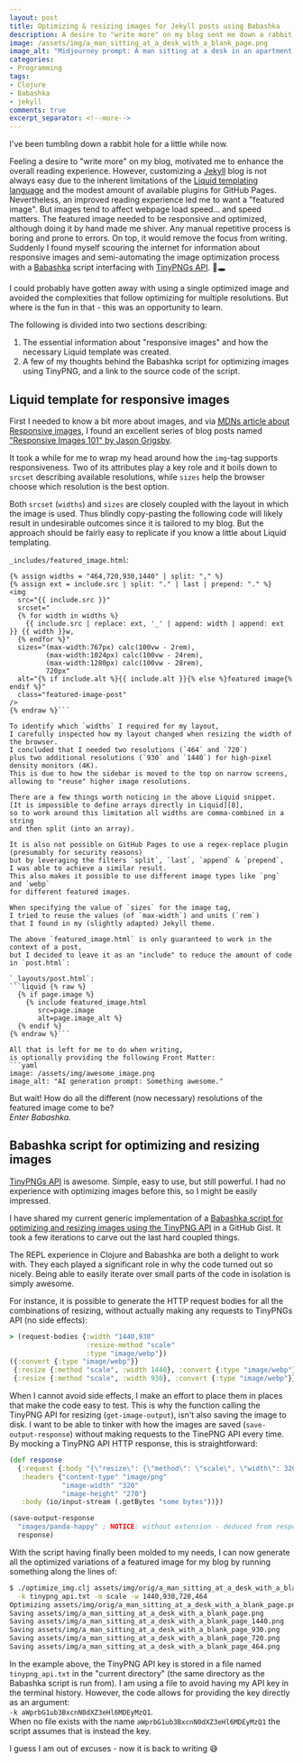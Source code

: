 ```yaml
---
layout: post
title: Optimizing & resizing images for Jekyll posts using Babashka
description: A desire to "write more" on my blog sent me down a rabbit hole, composing Liquid templates and writing Babashka scripts, in the name of "responsive images".
image: /assets/img/a_man_sitting_at_a_desk_with_a_blank_page.png
image_alt: "Midjourney prompt: A man sitting at a desk in an apartment with a blank page in front of him. Camera angle is top down above the man. Sunny daytime, soft and smooth, subtle highlight. The style is water colors or oil painting."
categories:
- Programming
tags:
- Clojure
- Babashka
- jekyll
comments: true
excerpt_separator: <!--more-->
---
```

I've been tumbling down a rabbit hole for a little while now.

Feeling a desire to "write more" on my blog,
motivated me to enhance the overall reading experience.
However, customizing a [Jekyll][2] blog is not always easy
due to the inherent limitations of the [Liquid templating language][1]
and the modest amount of available plugins for GitHub Pages.
Nevertheless, an improved reading experience led me to want a "featured image".
But images tend to affect webpage load speed... and speed matters.
The featured image needed to be responsive and optimized,
although doing it by hand made me shiver.
Any manual repetitive process is boring and prone to errors.
On top, it would remove the focus from writing.
Suddenly I found myself scouring the internet for information about responsive images
and semi-automating the image optimization process with a [Babashka][3] script
interfacing with [TinyPNGs API][4].<!--more--> 🐇🕳️

I could probably have gotten away with using a single optimized image
and avoided the complexities that follow optimizing for multiple resolutions.
But where is the fun in that - this was an opportunity to learn.

The following is divided into two sections describing:
1. The essential information about "responsive images"
   and how the necessary Liquid template was created.
2. A few of my thoughts behind the Babashka script for optimizing images using TinyPNG,
   and a link to the source code of the script.


## Liquid template for responsive images

First I needed to know a bit more about images,
and via [<abbr title="Mozilla Developer Network">MDN</abbr>s article about Responsive images][5],
I found an excellent series of blog posts named ["Responsive Images 101" by Jason Grigsby][6].

It took a while for me to wrap my head around how the `img`-tag supports responsiveness.
Two of its attributes play a key role and it boils down to `srcset` describing available resolutions,
while `sizes` help the browser choose which resolution is the best option.

Both `srcset` (`widths`) and `sizes` are closely coupled with the layout in which the image is used.
Thus blindly copy-pasting the following code
will likely result in undesirable outcomes
since it is tailored to my blog.
But the approach should be fairly easy to replicate if you know a little about Liquid templating.

`_includes/featured_image.html`:
```liquid {% raw %}
{% assign widths = "464,720,930,1440" | split: "," %}
{% assign ext = include.src | split: "." | last | prepend: "." %}
<img
  src="{{ include.src }}"
  srcset="
  {% for width in widths %}
    {{ include.src | replace: ext, '_' | append: width | append: ext }} {{ width }}w,
  {% endfor %}"
  sizes="(max-width:767px) calc(100vw - 2rem),
         (max-width:1024px) calc(100vw - 24rem),
         (max-width:1280px) calc(100vw - 28rem),
         720px"
  alt="{% if include.alt %}{{ include.alt }}{% else %}featured image{% endif %}"
  class="featured-image-post"
/>
{% endraw %}```

To identify which `widths` I required for my layout,
I carefully inspected how my layout changed when resizing the width of the browser.
I concluded that I needed two resolutions (`464` and `720`)
plus two additional resolutions (`930` and `1440`) for high-pixel density monitors (4K).
This is due to how the sidebar is moved to the top on narrow screens,
allowing to "reuse" higher image resolutions.

There are a few things worth noticing in the above Liquid snippet.
[It is impossible to define arrays directly in Liquid][8],
so to work around this limitation all widths are comma-combined in a string
and then split (into an array).

It is also not possible on GitHub Pages to use a regex-replace plugin (presumably for security reasons)
but by leveraging the filters `split`, `last`, `append` & `prepend`,
I was able to achieve a similar result.
This also makes it possible to use different image types like `png` and `webp`
for different featured images.

When specifying the value of `sizes` for the image tag,
I tried to reuse the values (of `max-width`) and units (`rem`)
that I found in my (slightly adapted) Jekyll theme.

The above `featured_image.html` is only guaranteed to work in the context of a post,
but I decided to leave it as an "include" to reduce the amount of code in `post.html`:

`_layouts/post.html`:
```liquid {% raw %}
  {% if page.image %}
    {% include featured_image.html
       src=page.image
       alt=page.image_alt %}
  {% endif %}
{% endraw %}```

All that is left for me to do when writing,
is optionally providing the following Front Matter:
```yaml
image: /assets/img/awesome_image.png
image_alt: "AI generation prompt: Something awesome."
```

But wait! How do all the different (now necessary) resolutions of the featured image come to be?<br/>
*Enter Babashka.*


## Babashka script for optimizing and resizing images

[TinyPNGs API][4] is awesome. Simple, easy to use, but still powerful.
I had no experience with optimizing images before this,
so I might be easily impressed.

I have shared my current generic implementation of a
[Babashka script for optimizing and resizing images using the TinyPNG API][7]
in a GitHub Gist.
It took a few iterations to carve out the last hard coupled things.

The REPL experience in Clojure and Babashka are both a delight to work with.
They each played a significant role in why the code turned out so nicely.
Being able to easily iterate over small parts of the code in isolation is simply awesome.

For instance, it is possible to generate the HTTP request bodies for all the combinations of resizing,
without actually making any requests to TinyPNGs API (no side effects):

```clojure
> (request-bodies {:width "1440,930"
                   :resize-method "scale"
                   :type "image/webp"})
({:convert {:type "image/webp"}}
 {:resize {:method "scale", :width 1440}, :convert {:type "image/webp"}}
 {:resize {:method "scale", :width 930}, :convert {:type "image/webp"}})
```

When I cannot avoid side effects,
I make an effort to place them in places that make the code easy to test.
This is why the function calling the TinyPNG API for resizing (`get-image-output`),
isn't also saving the image to disk.
I want to be able to tinker with how the images are saved (`save-output-response`)
without making requests to the TinePNG API every time.
By mocking a TinyPNG API HTTP response, this is straightforward:

```clojure
(def response
  {:request {:body "{\"resize\": {\"method\": \"scale\", \"width\": 320}}"}
   :headers {"content-type" "image/png"
             "image-width" "320"
             "image-height" "270"}
   :body (io/input-stream (.getBytes "some bytes"))})

(save-output-response
  "images/panda-happy" ; NOTICE: without extension - deduced from response
  response)
```

With the script having finally been molded to my needs,
I can now generate all the optimized variations of a featured image for my blog
by running something along the lines of:

```bash
$ ./optimize_img.clj assets/img/orig/a_man_sitting_at_a_desk_with_a_blank_page.png assets/img/ \
  -k tinypng_api.txt -m scale -w 1440,930,720,464
Optimizing assets/img/orig/a_man_sitting_at_a_desk_with_a_blank_page.png
Saving assets/img/a_man_sitting_at_a_desk_with_a_blank_page.png
Saving assets/img/a_man_sitting_at_a_desk_with_a_blank_page_1440.png
Saving assets/img/a_man_sitting_at_a_desk_with_a_blank_page_930.png
Saving assets/img/a_man_sitting_at_a_desk_with_a_blank_page_720.png
Saving assets/img/a_man_sitting_at_a_desk_with_a_blank_page_464.png
```

In the example above, the TinyPNG API key is stored in a file named `tinypng_api.txt`
in the "current directory" (the same directory as the Babashka script is run from).
I am using a file to avoid having my API key in the terminal history.
However, the code allows for providing the key directly as an argument:<br/>
`-k aWprbG1ub3BxcnN0dXZ3eHl6MDEyMzQ1`.<br/>
When no file exists with the name `aWprbG1ub3BxcnN0dXZ3eHl6MDEyMzQ1`
the script assumes that is instead the key.

I guess I am out of excuses - now it is back to writing 😅

[1]: https://shopify.github.io/liquid/
[2]: https://jekyllrb.com/
[3]: https://github.com/babashka/babashka
[4]: https://tinypng.com/developers/reference
[5]: https://developer.mozilla.org/en-US/docs/Learn/HTML/Multimedia_and_embedding/Responsive_images
[6]: https://cloudfour.com/thinks/responsive-images-101-definitions/
[7]: https://gist.github.com/jacobemcken/72f60118c46256295607cee8c58fd1fa
[8]: https://blog.mikemoore.dev/2021/11/18/create-an-array-in-liquid.html

